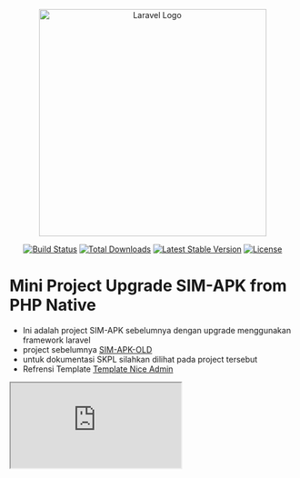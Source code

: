 <p align="center"><a href="https://laravel.com" target="_blank"><img src="https://raw.githubusercontent.com/laravel/art/master/logo-lockup/5%20SVG/2%20CMYK/1%20Full%20Color/laravel-logolockup-cmyk-red.svg" width="400" alt="Laravel Logo"></a></p>

<p align="center">
<a href="https://github.com/laravel/framework/actions"><img src="https://github.com/laravel/framework/workflows/tests/badge.svg" alt="Build Status"></a>
<a href="https://packagist.org/packages/laravel/framework"><img src="https://img.shields.io/packagist/dt/laravel/framework" alt="Total Downloads"></a>
<a href="https://packagist.org/packages/laravel/framework"><img src="https://img.shields.io/packagist/v/laravel/framework" alt="Latest Stable Version"></a>
<a href="https://packagist.org/packages/laravel/framework"><img src="https://img.shields.io/packagist/l/laravel/framework" alt="License"></a>
</p>

# Mini Project Upgrade SIM-APK from PHP Native

- Ini adalah project SIM-APK sebelumnya dengan upgrade menggunakan framework laravel 
- project sebelumnya [SIM-APK-OLD](https://github.com/aryadzar/sim-apk) 
- untuk dokumentasi SKPL silahkan dilihat pada project tersebut
- Refrensi Template [Template Nice Admin](https://bootstrapmade.com/demo/templates/NiceAdmin/index.html)

<iframe src="https://bootstrapmade.com/demo/templates/NiceAdmin/index.html"> 

</iframe>

